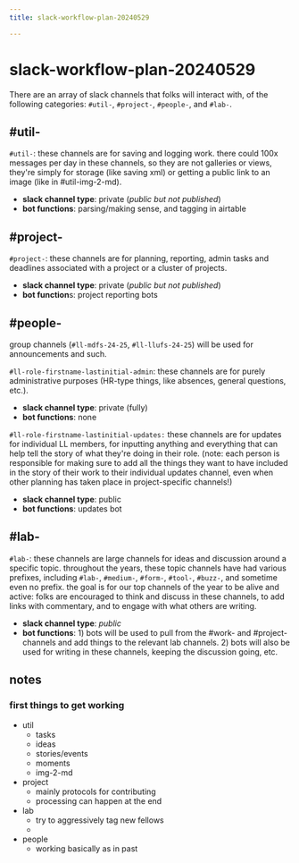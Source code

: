 ```yaml
---
title: slack-workflow-plan-20240529

---
```


# slack-workflow-plan-20240529

There are an array of slack channels that folks will interact with, of the following categories: `#util-`, `#project-`, `#people-`, and `#lab-`.

## #util-
`#util-`:  these channels are for saving and logging work. there could 100x messages per day in these channels, so they are not galleries or views, they're simply for storage (like saving xml) or getting a public link to an image (like in #util-img-2-md).
* **slack channel type**: private (*public but not published*)
* **bot functions**: parsing/making sense, and tagging in airtable

## #project-
`#project-`: these channels are for planning, reporting, admin tasks and deadlines associated with a project or a cluster of projects.
* **slack channel type**: private (*public but not published*)
* **bot function**s: project reporting bots

## #people-

group channels (`#ll-mdfs-24-25`, `#ll-llufs-24-25`) will be used for announcements and such.

`#ll-role-firstname-lastinitial-admin`: these channels are for purely administrative purposes (HR-type things, like absences, general questions, etc.).
* **slack channel type**: private (fully)
* **bot functions**: none

`#ll-role-firstname-lastinitial-updates:` these channels are for updates for individual LL members, for inputting anything and everything that can help tell the story of what they're doing in their role. (note: each person is responsible for making sure to add all the things they want to have included in the story of their work to their individual updates channel, even when other planning has taken place in project-specific channels!) 
* **slack channel type**: public
* **bot functions**: updates bot

## #lab-
`#lab-`: these channels are large channels for ideas and discussion around a specific topic. throughout the years, these topic channels have had various prefixes, including `#lab-`, `#medium-`, `#form-`, `#tool-`, `#buzz-`, and sometime even no prefix. the goal is for our top channels of the year to be alive and active: folks are encouraged to think and discuss in these channels, to add links with commentary, and to engage with what others are writing.
* **slack channel type**: *public*
* **bot functions**: 1) bots will be used to pull from the #work- and #project- channels and add things to the relevant lab channels. 2) bots will also be used for writing in these channels, keeping the discussion going, etc.

## notes

### first things to get working

- util
    - tasks
    - ideas
    - stories/events
    - moments
    - img-2-md
- project
    - mainly protocols for contributing
    - processing can happen at the end
- lab
    - try to aggressively tag new fellows
    - 
- people
    - working basically as in past